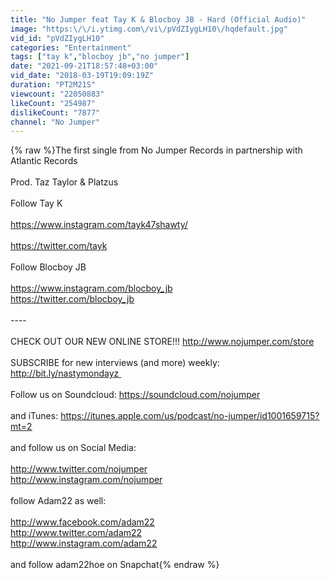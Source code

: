 ```yaml
---
title: "No Jumper feat Tay K & Blocboy JB - Hard (Official Audio)"
image: "https:\/\/i.ytimg.com\/vi\/pVdZIygLH10\/hqdefault.jpg"
vid_id: "pVdZIygLH10"
categories: "Entertainment"
tags: ["tay k","blocboy jb","no jumper"]
date: "2021-09-21T18:57:48+03:00"
vid_date: "2018-03-19T19:09:19Z"
duration: "PT2M21S"
viewcount: "22050883"
likeCount: "254987"
dislikeCount: "7877"
channel: "No Jumper"
---
```

{% raw %}The first single from No Jumper Records in partnership with Atlantic Records<br /><br />Prod. Taz Taylor &amp; Platzus<br /><br />Follow Tay K<br /><br /><a rel="nofollow" target="blank" href="https://www.instagram.com/tayk47shawty/">https://www.instagram.com/tayk47shawty/</a><br /><br /><a rel="nofollow" target="blank" href="https://twitter.com/tayk">https://twitter.com/tayk</a><br /><br />Follow Blocboy JB<br /><br /><a rel="nofollow" target="blank" href="https://www.instagram.com/blocboy_jb">https://www.instagram.com/blocboy_jb</a><br /><a rel="nofollow" target="blank" href="https://twitter.com/blocboy_jb">https://twitter.com/blocboy_jb</a><br /><br />----<br /><br />CHECK OUT OUR NEW ONLINE STORE!!! <a rel="nofollow" target="blank" href="http://www.nojumper.com/store">http://www.nojumper.com/store</a><br /><br />SUBSCRIBE for new interviews (and more) weekly: <a rel="nofollow" target="blank" href="http://bit.ly/nastymondayz ">http://bit.ly/nastymondayz </a><br /><br />Follow us on Soundcloud: <a rel="nofollow" target="blank" href="https://soundcloud.com/nojumper">https://soundcloud.com/nojumper</a><br /><br />and iTunes: <a rel="nofollow" target="blank" href="https://itunes.apple.com/us/podcast/no-jumper/id1001659715?mt=2">https://itunes.apple.com/us/podcast/no-jumper/id1001659715?mt=2</a><br /><br />and follow us on Social Media:<br /><br /><a rel="nofollow" target="blank" href="http://www.twitter.com/nojumper">http://www.twitter.com/nojumper</a><br /><a rel="nofollow" target="blank" href="http://www.instagram.com/nojumper">http://www.instagram.com/nojumper</a><br /><br />follow Adam22 as well:<br /><br /><a rel="nofollow" target="blank" href="http://www.facebook.com/adam22">http://www.facebook.com/adam22</a><br /><a rel="nofollow" target="blank" href="http://www.twitter.com/adam22">http://www.twitter.com/adam22</a><br /><a rel="nofollow" target="blank" href="http://www.instagram.com/adam22">http://www.instagram.com/adam22</a><br /><br />and follow adam22hoe on Snapchat{% endraw %}
